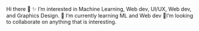  Hi there 👋 
   ✨️ I’m interested in Machine Learning, Web dev, UI/UX, Web dev, and Graphics Design.
   🌱 I’m currently learning ML and Web dev
   🤝I’m looking to collaborate on anything that is interesting.


<!---
fikertt09/fikertt09 is a ✨ special ✨ repository because its `README.md` (this file) appears on your GitHub profile.
You can click the Preview link to take a look at your changes.
--->
